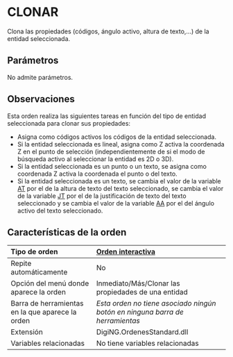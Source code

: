 # CLONAR

Clona las propiedades \(códigos, ángulo activo, altura de texto,...\) de la entidad seleccionada.

## Parámetros

No admite parámetros.

## Observaciones

Esta orden realiza las siguientes tareas en función del tipo de entidad seleccionada para clonar sus propiedades:

* Asigna como códigos activos los códigos de la entidad seleccionada.
* Si la entidad seleccionada es lineal, asigna como Z activa la coordenada Z en el punto de selección \(independientemente de si el modo de búsqueda activo al seleccionar la entidad es 2D o 3D\).
* Si la entidad seleccionada es un punto o un texto, se asigna como coordenada Z activa la coordenada el punto o del texto.
* Si la entidad seleccionada es un texto, se cambia el valor de la variable [AT](/digi3d-net/referencia/ventana-de-dibujo/ordenes/c/AT.html) por el de la altura de texto del texto seleccionado, se cambia el valor de la variable [JT](/digi3d-net/referencia/ventana-de-dibujo/ordenes/c/JT.html) por el de la justificación de texto del texto seleccionado y se cambia el valor de la variable [AA](/digi3d-net/referencia/ventana-de-dibujo/ordenes/c/AA.html) por el del ángulo activo del texto seleccionado.

## Características de la orden

| Tipo de orden | [Orden interactiva](clonar.md) |
| :--- | :--- |
| Repite automáticamente | No |
| Opción del menú donde aparece la orden | Inmediato/Más/Clonar las propiedades de una entidad |
| Barra de herramientas en la que aparece la orden | _Esta orden no tiene asociado ningún botón en ninguna barra de herramientas_ |
| Extensión | DigiNG.OrdenesStandard.dll |
| Variables relacionadas | No tiene variables relacionadas |

